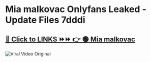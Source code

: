 
 # Mia malkovac Onlyfans Leaked - Update Files 7dddi

## <h2><a href="https://clipsfans.com/Mia_malkovac&ref=git">🔗 Click to LINKS ⏩⏩ 👉 🟢 Mia malkovac </a></h2>

<a href="https://clipsfans.com/Mia_malkovac&ref=git" rel="nofollow" data-target="animated-image.originalLink"><img src="https://i.ibb.co.com/xMMVF88/686577567.gif" alt="Viral Video Original" style="max-width: 100%; display: inline-block;" data-target="animated-image.originalImage"></a>

